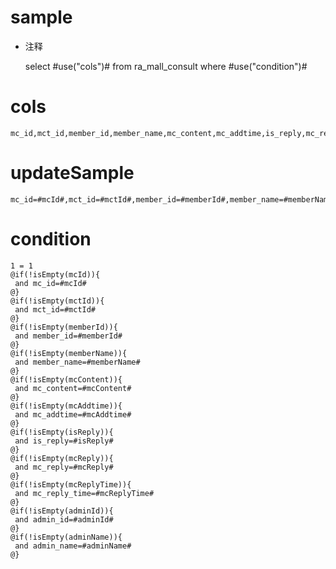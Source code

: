 sample
===
* 注释

	select #use("cols")# from ra_mall_consult  where  #use("condition")#

cols
===
	mc_id,mct_id,member_id,member_name,mc_content,mc_addtime,is_reply,mc_reply,mc_reply_time,admin_id,admin_name

updateSample
===
	
	mc_id=#mcId#,mct_id=#mctId#,member_id=#memberId#,member_name=#memberName#,mc_content=#mcContent#,mc_addtime=#mcAddtime#,is_reply=#isReply#,mc_reply=#mcReply#,mc_reply_time=#mcReplyTime#,admin_id=#adminId#,admin_name=#adminName#

condition
===

	1 = 1  
	@if(!isEmpty(mcId)){
	 and mc_id=#mcId#
	@}
	@if(!isEmpty(mctId)){
	 and mct_id=#mctId#
	@}
	@if(!isEmpty(memberId)){
	 and member_id=#memberId#
	@}
	@if(!isEmpty(memberName)){
	 and member_name=#memberName#
	@}
	@if(!isEmpty(mcContent)){
	 and mc_content=#mcContent#
	@}
	@if(!isEmpty(mcAddtime)){
	 and mc_addtime=#mcAddtime#
	@}
	@if(!isEmpty(isReply)){
	 and is_reply=#isReply#
	@}
	@if(!isEmpty(mcReply)){
	 and mc_reply=#mcReply#
	@}
	@if(!isEmpty(mcReplyTime)){
	 and mc_reply_time=#mcReplyTime#
	@}
	@if(!isEmpty(adminId)){
	 and admin_id=#adminId#
	@}
	@if(!isEmpty(adminName)){
	 and admin_name=#adminName#
	@}
	
	